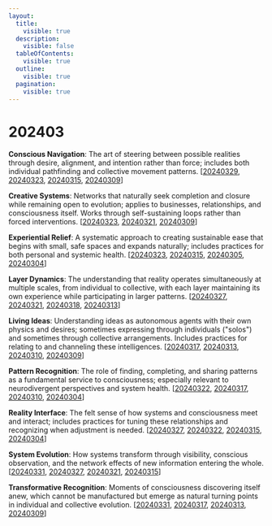 ```yaml
---
layout:
  title:
    visible: true
  description:
    visible: false
  tableOfContents:
    visible: true
  outline:
    visible: true
  pagination:
    visible: true
---
```


# 202403

**Conscious Navigation**: The art of steering between possible realities through desire, alignment, and intention rather than force; includes both individual pathfinding and collective movement patterns. \[[20240329](29.md), [20240323](23.md), [20240315](15.md), [20240309](09.md)]

**Creative Systems**: Networks that naturally seek completion and closure while remaining open to evolution; applies to businesses, relationships, and consciousness itself. Works through self-sustaining loops rather than forced interventions. \[[20240323](23.md), [20240321](21.md), [20240309](09.md)]

**Experiential Relief**: A systematic approach to creating sustainable ease that begins with small, safe spaces and expands naturally; includes practices for both personal and systemic health. \[[20240323](23.md), [20240315](15.md), [20240305](05.md), [20240304](04.md)]

**Layer Dynamics**: The understanding that reality operates simultaneously at multiple scales, from individual to collective, with each layer maintaining its own experience while participating in larger patterns. \[[20240327](27.md), [20240321](21.md), [20240318](18.md), [20240313](13.md)]

**Living Ideas**: Understanding ideas as autonomous agents with their own physics and desires; sometimes expressing through individuals ("solos") and sometimes through collective arrangements. Includes practices for relating to and channeling these intelligences. \[[20240317](17.md), [20240313](13.md), [20240310](10.md), [20240309](09.md)]

**Pattern Recognition**: The role of finding, completing, and sharing patterns as a fundamental service to consciousness; especially relevant to neurodivergent perspectives and system health. \[[20240322](22.md), [20240317](17.md), [20240310](10.md), [20240304](04.md)]

**Reality Interface**: The felt sense of how systems and consciousness meet and interact; includes practices for tuning these relationships and recognizing when adjustment is needed. \[[20240327](27.md), [20240322](22.md), [20240315](15.md), [20240304](04.md)]

**System Evolution**: How systems transform through visibility, conscious observation, and the network effects of new information entering the whole. \[[20240331](31.md), [20240327](27.md), [20240321](21.md), [20240315](15.md)]

**Transformative Recognition**: Moments of consciousness discovering itself anew, which cannot be manufactured but emerge as natural turning points in individual and collective evolution. \[[20240331](31.md), [20240317](17.md), [20240313](13.md), [20240309](09.md)]
